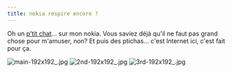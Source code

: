 ```yaml
---
title: nokia respire encore ?
---
```


Oh un [p'tit
chat](http://store.ovi.com/content/759BC9F230134C51E040050A85327DBF)... sur
mon nokia. Vous saviez déjà qu'il ne faut pas grand chose pour m'amuser, non?
Et puis des ptichas... c'est Internet ici, c'est fait pour ça.

![main-192x192_.jpg](http://static.cyprio.net/wtf/media/main-192x192_.jpg)
![2nd-192x192_.jpg](http://static.cyprio.net/wtf/media/2nd-192x192_.jpg)
![3rd-192x192_.jpg](http://static.cyprio.net/wtf/media/3rd-192x192_.jpg)

